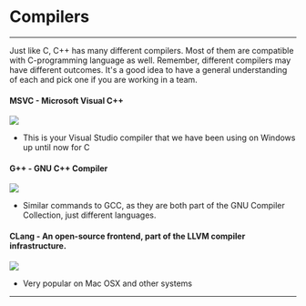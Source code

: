 # Compilers

---

Just like C, C++ has many different compilers. Most of them are compatible with C-programming language as well. Remember, different compilers may have different outcomes. It's a good idea to have a general understanding of each and pick one if you are working in a team.

#### 

#### MSVC - Microsoft Visual C++

![](/assets/R6wl9gWl_400x400.jpg)

* This is your Visual Studio compiler that we have been using on Windows up until now for C

#### G++ - GNU C++ Compiler

![](/assets/GNU_Compiler_Collection_logo.png)

* Similar commands to GCC, as they are both part of the GNU Compiler Collection, just different languages.

#### CLang - An open-source frontend, part of the LLVM compiler infrastructure.

![](/assets/clang.png)

* Very popular on Mac OSX and other systems

---



